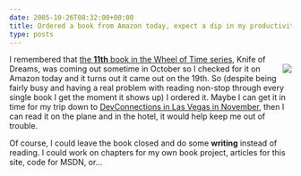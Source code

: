 ```yaml
---
date: 2005-10-26T08:32:00+00:00
title: Ordered a book from Amazon today, expect a dip in my productivity
type: posts
---
```

I remembered that [the <b>11th</b> book in the Wheel of Time series](http://www.amazon.com/exec/obidos/redirect?path=ASIN/0312873077&link_code=as2&camp=1789&tag=duncanmackenz-20&creative=9325), Knife of Dreams, [<img src="http://images.amazon.com/images/P/0312873077.01._AA_SCMZZZZZZZ_.jpg" align="right" border="0" />](http://www.amazon.com/exec/obidos/redirect?path=ASIN/0312873077&link_code=as2&camp=1789&tag=duncanmackenz-20&creative=9325)was coming out sometime in October so I checked for it on Amazon today and it turns out it came out on the 19th. So (despite being fairly busy and having a real problem with reading non-stop through every single book I get the moment it shows up) I ordered it. Maybe I can get it in time for my trip down to [DevConnections in Las Vegas in November](http://www.devconnections.com/shows/aspfall2005/default.asp?s=65), then I can read it on the plane and in the hotel, it would help keep me out of trouble.

Of course, I could leave the book closed and do some **writing** instead of reading. I could work on chapters for my own book project, articles for this site, code for MSDN, or...
